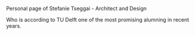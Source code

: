 Personal page of Stefanie Tseggai - Architect and Design

  Who is according to TU Delft one of the most promising alumning in recent years.
